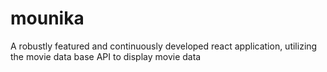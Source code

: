 # mounika
A robustly featured and continuously developed react application, utilizing the movie data base API to display movie data
